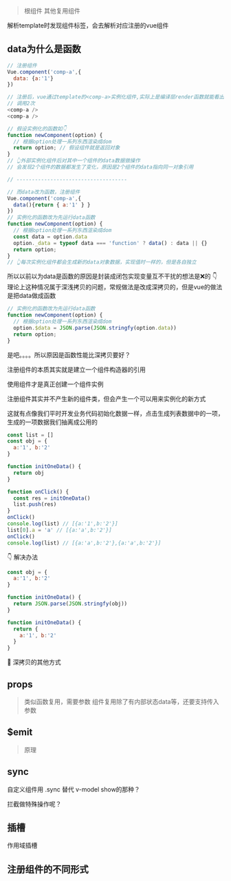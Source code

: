 > 根组件
> 其他复用组件


解析template时发现组件标签，会去解析对应注册的vue组件


## data为什么是函数

```js
// 注册组件
Vue.component('comp-a',{
  data: {a:'1'}
})

// 注册后，vue通过template的<comp-a>实例化组件,实际上是编译层render函数就能看出来是这个时候才是真正创建组件，而不是注册就创建
// 调用2次
<comp-a />
<comp-a />

// 假设实例化的函数如👇
function newComponent(option) {
  // 根据option处理一系列东西渲染成dom
  return option; // 假设组件就是返回对象
}
// 👆外部实例化组件后对其中一个组件的data数据做操作
// 会发现2个组件的数据都发生了变化，原因是2个组件的data指向同一对象引用

// ------------------------------------

// 而data改为函数，注册组件
Vue.component('comp-a',{
  data(){return { a:'1' } }
})
// 实例化的函数改为先运行data函数
function newComponent(option) {
  // 根据option处理一系列东西渲染成dom
  const data = option.data
  option._data = typeof data === 'function' ? data() : data || {}
  return option;
}
// 👆每次实例化组件都会生成新的data对象数据，实现值时一样的，但是各自独立

```
所以以前以为data是函数的原因是封装成闭包实现变量互不干扰的想法是❌的
👇 理论上这种情况属于深浅拷贝的问题，常规做法是改成深拷贝的，但是vue的做法是把data做成函数
```js
// 实例化的函数改为先运行data函数
function newComponent(option) {
  // 根据option处理一系列东西渲染成dom
  option.$data = JSON.parse(JSON.stringfy(option.data))
  return option;
}
```
是吧。。。。所以原因是函数性能比深拷贝要好？

注册组件的本质其实就是建立一个组件构造器的引用

使用组件才是真正创建一个组件实例

注册组件其实并不产生新的组件类，但会产生一个可以用来实例化的新方式

这就有点像我们平时开发业务代码初始化数据一样，点击生成列表数据中的一项，生成的一项数据我们抽离成公用的
```js
const list = []
const obj = {
  a:'1', b:'2'
}

function initOneData() {
  return obj
}

function onClick() {
  const res = initOneData()
  list.push(res)
}
onClick()
console.log(list) // [{a:'1',b:'2'}]
list[0].a = 'a' // [{a:'a',b:'2'}]
onClick()
console.log(list) // [{a:'a',b:'2'},{a:'a',b:'2'}]
```
👇 解决办法
```js
const obj = {
  a:'1', b:'2'
}

function initOneData() {
  return JSON.parse(JSON.stringfy(obj))
}

function initOneData() {
  return {
    a:'1', b:'2'
  }
}
```

🤔 深拷贝的其他方式

## props
> 类似函数复用，需要参数
> 组件复用除了有内部状态data等，还要支持传入参数

## $emit
> 原理

## sync
自定义组件用 .sync 替代 v-model
show的那种？

拦截做特殊操作呢？

## 插槽
作用域插槽

## 注册组件的不同形式
